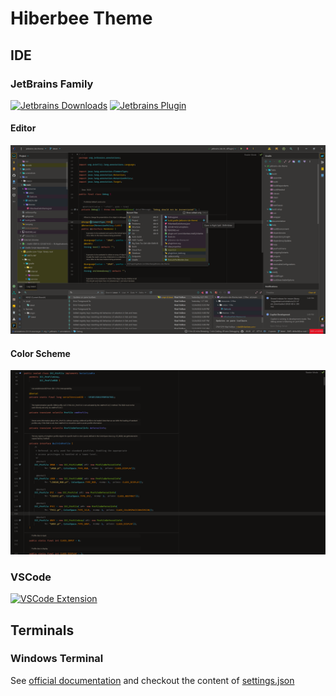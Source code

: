 # Hiberbee Theme

## IDE

### JetBrains Family

[![Jetbrains Downloads](https://img.shields.io/jetbrains/plugin/d/12118-hiberbee-theme.svg?style=flat-square)](https://plugins.jetbrains.com/plugin/12118-hiberbee-theme)
[![Jetbrains Plugin](https://img.shields.io/jetbrains/plugin/v/12118-hiberbee-theme.svg?style=flat-square)](https://plugins.jetbrains.com/plugin/12118-hiberbee-theme)

#### Editor
![IDE](https://github.com/hiberbee/jetbrains-ide-theme/raw/latest/screenshots/ide.png)

#### Color Scheme
![Code](https://github.com/hiberbee/jetbrains-ide-theme/raw/latest/screenshots/code.png)

### VSCode

[![VSCode Extension](https://img.shields.io/badge/vscode_extension-2023.1.14-blue?style=flat-square)](https://plugins.jetbrains.com/plugin/12118-hiberbee-theme)


## Terminals

### Windows Terminal

See [official documentation](https://learn.microsoft.com/en-us/windows/terminal/custom-terminal-gallery/custom-schemes)
and checkout the content of [settings.json](https://github.com/hiberbee/jetbrains-ide-theme/raw/latest/src/windows-terminal/settings.json)
